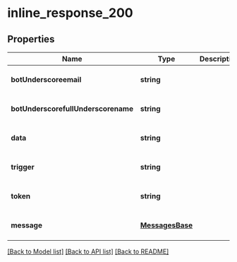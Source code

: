 # inline_response_200

## Properties
Name | Type | Description | Notes
------------ | ------------- | ------------- | -------------
**botUnderscoreemail** | **string** |  | [optional] [default to null]
**botUnderscorefullUnderscorename** | **string** |  | [optional] [default to null]
**data** | **string** |  | [optional] [default to null]
**trigger** | **string** |  | [optional] [default to null]
**token** | **string** |  | [optional] [default to null]
**message** | [**MessagesBase**](MessagesBase.md) |  | [optional] [default to null]

[[Back to Model list]](../README.md#documentation-for-models) [[Back to API list]](../README.md#documentation-for-api-endpoints) [[Back to README]](../README.md)


